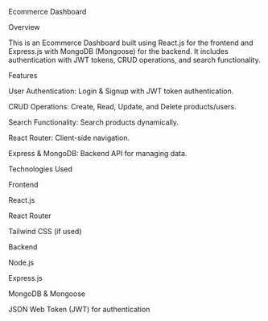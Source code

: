 Ecommerce Dashboard

Overview

This is an Ecommerce Dashboard built using React.js for the frontend and Express.js with MongoDB (Mongoose) for the backend. It includes authentication with JWT tokens, CRUD operations, and search functionality.

Features

User Authentication: Login & Signup with JWT token authentication.

CRUD Operations: Create, Read, Update, and Delete products/users.

Search Functionality: Search products dynamically.

React Router: Client-side navigation.

Express & MongoDB: Backend API for managing data.

Technologies Used

Frontend

React.js

React Router

Tailwind CSS (if used)

Backend

Node.js

Express.js

MongoDB & Mongoose

JSON Web Token (JWT) for authentication